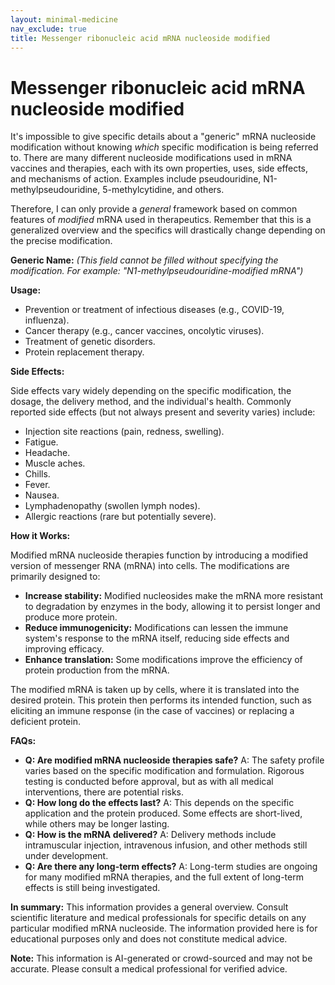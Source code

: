 ```yaml
---
layout: minimal-medicine
nav_exclude: true
title: Messenger ribonucleic acid mRNA nucleoside modified
---
```


# Messenger ribonucleic acid mRNA nucleoside modified

It's impossible to give specific details about a "generic" mRNA nucleoside modification without knowing *which* specific modification is being referred to.  There are many different nucleoside modifications used in mRNA vaccines and therapies, each with its own properties, uses, side effects, and mechanisms of action.  Examples include pseudouridine, N1-methylpseudouridine, 5-methylcytidine, and others.

Therefore, I can only provide a *general* framework based on common features of *modified* mRNA used in therapeutics.  Remember that this is a generalized overview and the specifics will drastically change depending on the precise modification.

**Generic Name:**  *(This field cannot be filled without specifying the modification.  For example:  "N1-methylpseudouridine-modified mRNA")*

**Usage:**

* Prevention or treatment of infectious diseases (e.g., COVID-19, influenza).
* Cancer therapy (e.g., cancer vaccines, oncolytic viruses).
* Treatment of genetic disorders.
* Protein replacement therapy.


**Side Effects:**

Side effects vary widely depending on the specific modification, the dosage, the delivery method, and the individual's health.  Commonly reported side effects (but not always present and severity varies) include:

* Injection site reactions (pain, redness, swelling).
* Fatigue.
* Headache.
* Muscle aches.
* Chills.
* Fever.
* Nausea.
* Lymphadenopathy (swollen lymph nodes).
* Allergic reactions (rare but potentially severe).


**How it Works:**

Modified mRNA nucleoside therapies function by introducing a modified version of messenger RNA (mRNA) into cells.  The modifications are primarily designed to:

* **Increase stability:**  Modified nucleosides make the mRNA more resistant to degradation by enzymes in the body, allowing it to persist longer and produce more protein.
* **Reduce immunogenicity:** Modifications can lessen the immune system's response to the mRNA itself, reducing side effects and improving efficacy.
* **Enhance translation:** Some modifications improve the efficiency of protein production from the mRNA.

The modified mRNA is taken up by cells, where it is translated into the desired protein. This protein then performs its intended function, such as eliciting an immune response (in the case of vaccines) or replacing a deficient protein.

**FAQs:**

* **Q: Are modified mRNA nucleoside therapies safe?** A:  The safety profile varies based on the specific modification and formulation.  Rigorous testing is conducted before approval, but as with all medical interventions, there are potential risks.
* **Q: How long do the effects last?** A: This depends on the specific application and the protein produced.  Some effects are short-lived, while others may be longer lasting.
* **Q: How is the mRNA delivered?** A: Delivery methods include intramuscular injection, intravenous infusion, and other methods still under development.
* **Q: Are there any long-term effects?** A: Long-term studies are ongoing for many modified mRNA therapies, and the full extent of long-term effects is still being investigated.


**In summary:**  This information provides a general overview.  Consult scientific literature and medical professionals for specific details on any particular modified mRNA nucleoside.  The information provided here is for educational purposes only and does not constitute medical advice.


**Note:** This information is AI-generated or crowd-sourced and may not be accurate. Please consult a medical professional for verified advice.